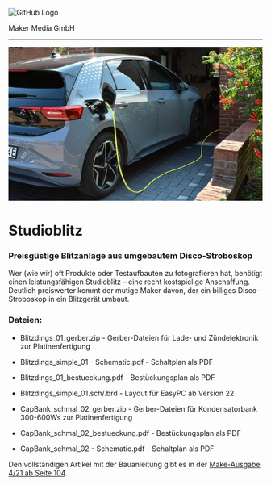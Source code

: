 ![GitHub Logo](http://www.heise.de/make/icons/make_logo.png)

Maker Media GmbH

***

![Picture](https://github.com/MakeMagazinDE/Wallbox-Steuerung/blob/master/aufm_gh.JPG) 

# Studioblitz

### Preisgüstige Blitzanlage aus umgebautem Disco-Stroboskop

Wer (wie wir) oft Produkte oder Testaufbauten zu fotografieren hat, benötigt einen leistungsfähigen Studioblitz – eine recht kostspielige Anschaffung. Deutlich preiswerter kommt der mutige Maker davon, der ein billiges Disco-Stroboskop in ein Blitzgerät umbaut.

### Dateien:

* Blitzdings_01_gerber.zip - Gerber-Dateien für Lade- und Zündelektronik zur Platinenfertigung
* Blitzdings_simple_01 - Schematic.pdf - Schaltplan als PDF
* Blitzdings_01_bestueckung.pdf - Bestückungsplan als PDF
* Blitzdings_simple_01.sch/.brd - Layout für EasyPC ab Version 22

* CapBank_schmal_02_gerber.zip - Gerber-Dateien für Kondensatorbank 300-600Ws zur Platinenfertigung
* CapBank_schmal_02_bestueckung.pdf - Bestückungsplan als PDF
* CapBank_schmal_02 - Schematic.pdf - Schaltplan als PDF

Den vollständigen Artikel mit der Bauanleitung gibt es in der [Make-Ausgabe 4/21 ab Seite 104](https://www.heise.de/select/make/2021/4).

